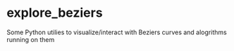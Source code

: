 # explore_beziers

Some Python utilies to visualize/interact with Beziers curves and alogrithms
running on them